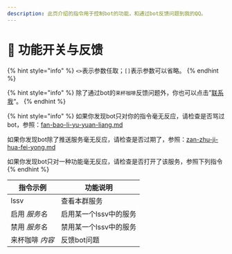 ```yaml
---
description: 此页介绍的指令用于控制bot的功能，和通过bot反馈问题到我的QQ。
---
```


# 📐 功能开关与反馈

{% hint style="info" %}
`<>`表示参数任取；`[]`表示参数可以省略。
{% endhint %}

{% hint style="info" %}
除了通过bot的`来杯咖啡`反馈问题外，你也可以点击”[联系我](tencent://Message/?Uin=2423116072\&websiteName=www.oicqzone.com\&Menu=yes)“。
{% endhint %}

{% hint style="info" %}
如果你发现bot只对你的指令毫无反应，请检查是否骂过bot，参照：[fan-bao-li-yu-yuan-liang.md](yu-le-you-xi-gong-neng/fan-bao-li-yu-yuan-liang.md "mention")

如果你发现bot除了推送服务毫无反应，请检查是否过期了，参照：[zan-zhu-ji-hua-fei-yong.md](zan-zhu-ji-hua-fei-yong.md "mention")

如果你发现bot只对一种功能毫无反应，请检查是否打开了该服务，参照下列指令
{% endhint %}

| 指令示例      | 功能说明          |
| --------- | ------------- |
| lssv      | 查看本群服务        |
| 启用 _服务名_  | 启用某一个lssv中的服务 |
| 禁用 _服务名_  | 禁用某一个lssv中的服务 |
| 来杯咖啡 _内容_ | 反馈bot问题       |
